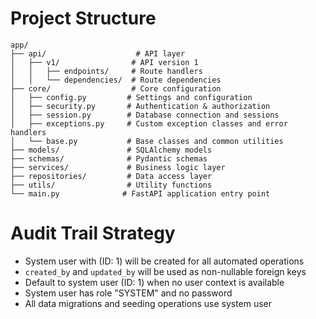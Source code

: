# Project Structure
```
app/
├── api/                    # API layer
│   ├── v1/                # API version 1
│   │   ├── endpoints/     # Route handlers
│   │   └── dependencies/  # Route dependencies
├── core/                  # Core configuration
│   ├── config.py         # Settings and configuration
│   ├── security.py       # Authentication & authorization
│   ├── session.py        # Database connection and sessions
│   ├── exceptions.py     # Custom exception classes and error handlers
│   └── base.py           # Base classes and common utilities
├── models/               # SQLAlchemy models
├── schemas/              # Pydantic schemas
├── services/             # Business logic layer
├── repositories/         # Data access layer
├── utils/                # Utility functions
└── main.py              # FastAPI application entry point
```

# Audit Trail Strategy
- System user with (ID: 1) will be created for all automated operations
- `created_by` and `updated_by` will be used as non-nullable foreign keys
- Default to system user (ID: 1) when no user context is available
- System user has role "SYSTEM" and no password
- All data migrations and seeding operations use system user